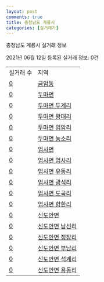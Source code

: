 ```yaml
---
layout: post
comments: true
title: 충청남도 계룡시
categories: [실거래가]
---
```


충청남도 계룡시 실거래 정보

2021년 06월 12일 등록된 실거래 정보: 0건


<table>
  <tr>
    <td>실거래 수</td>
    <td>지역</td>
  </tr>

  
  <tr>
    <td><a href="4425010100.html">0</a></td>
    <td><a href="4425010100.html">금암동</a></td>
  </tr>
    

  <tr>
    <td><a href="4425031000.html">0</a></td>
    <td><a href="4425031000.html">두마면</a></td>
  </tr>
    

  <tr>
    <td><a href="4425031021.html">0</a></td>
    <td><a href="4425031021.html">두마면 두계리</a></td>
  </tr>
    

  <tr>
    <td><a href="4425031022.html">0</a></td>
    <td><a href="4425031022.html">두마면 왕대리</a></td>
  </tr>
    

  <tr>
    <td><a href="4425031023.html">0</a></td>
    <td><a href="4425031023.html">두마면 입암리</a></td>
  </tr>
    

  <tr>
    <td><a href="4425031024.html">0</a></td>
    <td><a href="4425031024.html">두마면 농소리</a></td>
  </tr>
    

  <tr>
    <td><a href="4425031500.html">0</a></td>
    <td><a href="4425031500.html">엄사면</a></td>
  </tr>
    

  <tr>
    <td><a href="4425031521.html">0</a></td>
    <td><a href="4425031521.html">엄사면 엄사리</a></td>
  </tr>
    

  <tr>
    <td><a href="4425031522.html">0</a></td>
    <td><a href="4425031522.html">엄사면 유동리</a></td>
  </tr>
    

  <tr>
    <td><a href="4425031523.html">0</a></td>
    <td><a href="4425031523.html">엄사면 광석리</a></td>
  </tr>
    

  <tr>
    <td><a href="4425031524.html">0</a></td>
    <td><a href="4425031524.html">엄사면 도곡리</a></td>
  </tr>
    

  <tr>
    <td><a href="4425031525.html">0</a></td>
    <td><a href="4425031525.html">엄사면 향한리</a></td>
  </tr>
    

  <tr>
    <td><a href="4425033000.html">0</a></td>
    <td><a href="4425033000.html">신도안면</a></td>
  </tr>
    

  <tr>
    <td><a href="4425033021.html">0</a></td>
    <td><a href="4425033021.html">신도안면 남선리</a></td>
  </tr>
    

  <tr>
    <td><a href="4425033022.html">0</a></td>
    <td><a href="4425033022.html">신도안면 정장리</a></td>
  </tr>
    

  <tr>
    <td><a href="4425033023.html">0</a></td>
    <td><a href="4425033023.html">신도안면 부남리</a></td>
  </tr>
    

  <tr>
    <td><a href="4425033024.html">0</a></td>
    <td><a href="4425033024.html">신도안면 석계리</a></td>
  </tr>
    

  <tr>
    <td><a href="4425033025.html">0</a></td>
    <td><a href="4425033025.html">신도안면 용동리</a></td>
  </tr>
    


</table>
    